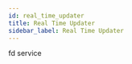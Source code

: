 ```yaml
---
id: real_time_updater
title: Real Time Updater
sidebar_label: Real Time Updater
---
```


fd service
